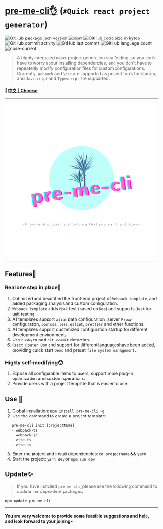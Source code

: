 # [pre-me-cli👌](https://github.com/baiziyu-fe/pre-me-cli) (`#Quick react project generator`)

![GitHub package.json version](https://img.shields.io/github/package-json/v/baiziyu-fe/pre-me-cli) ![npm](https://img.shields.io/npm/dw/pre-me-cli) ![GitHub code size in bytes](https://img.shields.io/github/languages/code-size/baiziyu-fe/pre-me-cli) ![GitHub commit activity](https://img.shields.io/github/commit-activity/w/baiziyu-fe/pre-me-cli) ![GitHub last commit](https://img.shields.io/github/last-commit/baiziyu-fe/pre-me-cli) ![GitHub language count](https://img.shields.io/github/languages/count/baiziyu-fe/pre-me-cli) ![node-current](https://img.shields.io/node/v/react)


> A highly integrated `React` project generation scaffolding, so you don't have to worry about installing dependencies, and you don't have to repeatedly modify configuration files for custom configurations.
> Currently, `Webpack` and `Vite` are supported as project tools for startup, and `Javascript` and `Typescript` are supported.

#### 📎[中文｜Chinese](./README_zh.md)

---

<div align="center">
  <img src="./images/logo.png">
</div>

---

## Features🎉

### Real one step in place👏

1. Optimized and beautified the front-end project of `Webpack template`, and added packaging analysis and custom configuration.
2. `Webpack template` adds `Mock` test (based on `Koa`) and supports `Jest` for unit testing.
3. All templates support `alias` path configuration, server `Proxy` configuration, `postcss`, `less`, `eslint`, `prettier` and other functions.
4. All templates support customized configuration startup for different development environments.
5. Use `husky` to add `git commit` detection.
6. `React Router Dom` and support for different languages ​​have been added, providing quick start `Demo` and preset `file system management`.

### Highly self-modifying😯

1. Expose all configurable items to users, support more plug-in optimization and custom operations.
2. Provide users with a project template that is easier to use.

## Use 🔧

1. Global installation: `npm install pre-me-cli -g`
2. Use the command to create a project template: 
  ```
     pre-me-cli init [projectName]
     - webpack-ts
     - webpack-js
     - vite-ts
     - vite-js
  ```
3. Enter the project and install dependencies: `cd projectName` && `yarn`
4. Start the project: `yarn dev` or `npm run dev`

## Update✨

> If you have installed `pre-me-cli`, please use the following command to update the dependent packages:

```
npm update pre-me-cli

```

---

#### You are very welcome to provide some feasible suggestions and help, and look forward to your joining~